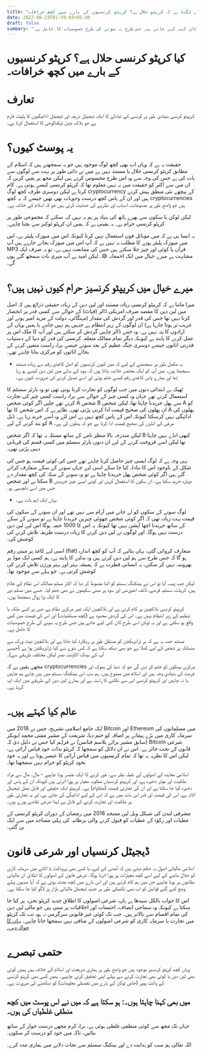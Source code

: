 ```yaml
---
title: "مجھے کیوں لگتا ہے کہ کرپٹو حلال ہے؟ کرپٹو کرنسیوں کے بارے میں کچھ خرافات"
date: 2022-06-23T01:59:03+05:30
draft: false
summary: "کریپٹو کرنسی بلاکچین پر کام کرتی ہے اور بلاکچین ایک غیر مرکزی نظام ہے جس پر کسی ملک یا تنظیم کے زیر انتظام نہیں ہے۔ اس کی گردش محدود ہے (کچھ مستثنیات) اور اس کی قیمت میں کمی واقع ہو سکتی ہے اور یہ ٹوکن اسی طرح کان کنی کیے جاتے ہیں جس طرح یہ سونے کی طرح خصوصیات کا حامل ہے۔"
---
```

  

# کیا کرپٹو کرنسی حلال ہے؟ کرپٹو کرنسیوں کے بارے میں کچھ خرافات۔

  

# تعارف

کریپٹو کرنسی بنیادی طور پر کرنسی کے تبادلے کا ایک ڈیجیٹل ذریعہ اور ڈیجیٹل ادائیگیوں کا پلیٹ فارم ہے جو بلاک چین ٹیکنالوجی کا استعمال کرتا ہے۔

  

# یہ پوسٹ کیوں؟

حقیقت یہ ہے کہ وہاں اب بھی کچھ لوگ موجود ہیں جو یہ سمجھتے ہیں کہ اسلام کے مطابق کرپٹو کرنسی حلال یا مستند نہیں ہے میں نے ذاتی طور پر بہت سے لوگوں سے بات کی ہے جس کی وجہ سے وہ اس طرح محسوس کرتے ہیں لیکن مجھ پر یقین کریں کہ ان میں سے اکثر کو حقیقت میں یہ نہیں معلوم تھا کہ کرپٹو کرنسی کیسے ہوتی ہے۔ کام کرتا ہے لیکن دوسری طرف کچھ لوگ cryptocurrency کے پیچھے نئی منطق پیش کرتے ہیں اور ان کے پاس کچھ درست وجوہات بھی تھیں جیسے کہ یہ کچھ cryptocurrencies ہیں جو واضح طور پر مصنوعات، اسباب اور نظریے کی حمایت کرتی ہیں جو کہ اسلام کے خلاف ہے۔

  

لیکن ٹوکن یا سکوں سے بھرے ہاتھ کی بنیاد پر ہم یہ نہیں کہہ سکتے کہ مجموعی طور پر کرپٹو کرنسی حرام ہے۔ یہ یقینی ہے کہ ہمیں ان کرپٹو ٹوکنز سے بچنا چاہیے۔

  

یہ ایسا ہی ہے کہ میں موبائل فون استعمال نہیں کرتا کیونکہ اس میں میوزک پلیئر ہے، اس میں میوزک پلیئر ہونے کا مطلب یہ نہیں ہے کہ آپ اس میں میوزک بجانے جارہے ہیں آپ MP3 قرآن یا کوئی اور چیز چلا سکتے ہیں جس کی ممانعت نہیں ہے۔ تو یہ صرف ایک مشابہت ہے میرے خیال میں ایک احمقانہ 😅۔ لیکن امید ہے آپ میری بات سمجھ گئے ہوں گے۔

  

# میرے خیال میں کریپٹو کرنسیز حرام کیوں نہیں ہیں؟

میرا ماننا ہے کہ کریپٹو کرنسی زیادہ مستند اور لین دین کے زیادہ حقیقی ذرائع ہیں کہ اصل میں لین دین کا مقصد صرف امریکی ڈالر (فیاٹ) کے حوالے سے کسی قدر پر انحصار کرنا نہیں تھا جس کی قدر اور گردش کی مقدار (مہنگائی، دولت کے مزید امیر ہونے اور غریب تر ہوتا جارہا ہے) ان لوگوں کے زیر انتظام ہے جنہیں ہم نہیں جانتے یا ہمیں وہاں کے ارادوں کا پتہ نہیں ہے۔ وہ جتنے ڈالر چاہیں گردش کر سکتے ہیں اور آپ کا ملک اس پر عمل کرنے کا پابند ہے کیونکہ دیگر تمام ممالک متعلقہ کرنسی کی قدر کو دنیا کے دستیاب قدرتی اثاثوں جیسے دوسری جنگ عظیم کے بعد سونے جیسے براہ راست متعین کرنے کے بجائے اثاثوں کو مرکزی بنانا چاہتے تھے۔

  

- یہ مکمل طور پر سمجھنے کے لیے کہ میں کیوں کرنسیوں کو اصل کاغذی رقم سے زیادہ مستند سمجھتا ہوں۔ میں آپ کو ایک مختصر خلاصہ بتاتا ہوں کہ سود کے بدلے میں لین دین کیسے ہو رہا تھا اور ہمارے پاس کاغذی رقم کیسے ختم ہوئی اور اسے تبدیل کرنے کی ضرورت کیوں ہے۔

  

ٹھیک ہے ابتدائی دنوں میں جب لوگوں کو تجارت کرنا ہوتی تھی تو وہ بارٹر سسٹم کا استعمال کرتے تھے جہاں وہ کسی چیز کے حوالے سے براہ راست کسی چیز کی تجارت کرتے تھے چلیں اگر کوئی شخص A شخص B سے پھل خریدنا چاہتا تھا، لیکن شخص A کو ان پھلوں کی صحیح قیمت ادا کرنی پڑتی تھی۔ ظاہر ہے کہ اس شخص کا تھا A پھلوں کی ادائیگی نہیں کرسکتا کیونکہ اس کے پاس کچھ نہیں ہے اس لئے وہ اسے خرید رہا ہے۔ ڈیل کو بند کرنے کے لیے A مرغی کے انڈوں کی صحیح قیمت ادا کرتا ہے جو کہ پھلوں کی ہے۔

  

لیکن مندرجہ بالا منظر نامے کے ساتھ مسئلہ یہ تھا کہ اگر شخص B کبھی انڈے نہیں چاہتا تھا لیکن اسے فروخت کرنے کے لیے ان دنوں بارٹر سسٹم میں کسی قسم کی قربانی دینی پڑتی تھی۔

  

یہی وجہ ہے کہ لوگ ایسی چیز حاصل کرنا چاہتے تھے جس کی کوئی قیمت ہو جس کی شکل کے باوجود اس کا تبادلہ کیا جا سکے اسی لیے جہاں سونے کے سکے متعارف کرائے گئے ہیں اگر کوئی شخص پھل خریدنا چاہتا ہے تو وہ سونے کے سکہ کی کچھ مقدار دے سکتا ہے اور شخص B دوبارہ خرید سکتا ہے۔ ان سکوں کا استعمال کریں اور کوئی ایسی چیز خریدیں جس میں اسے دلچسپی ہو۔

  

- یہاں ایک اہم بات ہے۔

  

لوگ سونے کے سکوں کو لے جانے میں آرام سے نہیں تھے اور ان سونے کے سکوں کی قیمت بہت زیادہ تھی کہ اگر کوئی شخص چھوٹی چیزیں خریدنا چاہتا ہے تو سونے کے سکے کے ساتھ خریدنا اچھا آپشن نہیں تھا کیونکہ یہ اس کا 1000 حصہ ہوگا اس لیے لین دین درست نہیں ہوگا۔ اور لوگوں نے لین دین کرنے کا زیادہ درست طریقہ تلاش کرنے کی کوشش کی۔

  

اسی لیے کاغذ پر مبنی رقم (fiat) متعارف کروائی گئی، یہاں بتائیے کہ آپ کو کچھ اندازہ ہو گا کہ جس طرح سے ہم لین دین کرتے ہیں وہ بدلنے کا پابند ہے، ہم کسی ایک موڈ پر بھروسہ نہیں کر سکتے، یہ انسانی فطرت ہے کہ ہمیشہ بہتر اور بہتر ورژن تلاش کرنے کی کوشش کرتی ہے۔ جو پہلے سے موجود تھا۔

  

لیکن جب پیسہ آیا تو اس نے بینکنگ سسٹم کو اتنا مضبوط کر دیا کہ اکثر مسلم ممالک اس نظام کے غلام ہیں، کریڈٹ سسٹم، قرضے، لائف انشورنس اور سود پر مبنی سکیموں نے بھی جنم لیا۔ جسے میں مسلم دور کا ایک بڑا زوال سمجھتا ہوں۔

  

کریپٹو کرنسی بلاکچین پر کام کرتی ہے اور بلاکچین ایک غیر مرکزی نظام ہے جس پر کسی ملک یا تنظیم کے زیر انتظام نہیں ہے۔ اس کی گردش محدود ہے (کچھ مستثنیات) اور اس کی قیمت میں کمی واقع ہو سکتی ہے اور یہ ٹوکن اسی طرح کان کنی کیے جاتے ہیں جس طرح یہ سونے کی طرح خصوصیات کا حامل ہے۔

  

مستند حصہ یہ ہے کہ ہر ٹرانزیکشن کو مستقل طور پر ریکارڈ کیا جاتا ہے اور بلاکچین نیٹ ورک سے منسلک ہر شخص کے لیے کھلا ہے جو بھی دیکھ سکتا ہے کہ کس بٹوے سے کیا ٹرانزیکشن ہوا ہے (جیسے آپ کے بینک اکاؤنٹ نمبر لیکن مختلف طریقے سے)۔

  

مجھے یقین ہے کہ cryptocurrencies مرکزی بینکوں کو ختم کر دیں گی جو کہ دنیا کی بھوک اور غربت کی بنیادی وجہ ہیں اور اسلام میں ممنوع ہیں۔ ہم سب اس بینکنگ سسٹم میں ہیں چاہے ہم چاہیں یا نہ چاہیں اور کریپٹو کرنسی اس سے نکلنے کا راستہ ہے اور ہمارے لین دین کے طریقے میں ایک اپ گریڈ ہے۔

  

# عالم کیا کہتے ہیں۔

ایک جامع اسلامی تشریح، جس نے 2018 میں Bitcoin اور Ethereum میں مسلمانوں کی سرمایہ کاری میں بڑے پیمانے پر اضافہ کو جنم دیا، شریعت کے مشیر مفتی محمد ابوبکر (سابق مشیر برائے بلاسم فنانس) نے فراہم کیا جس نے دلیل دی کہ Bitcoin شرعی قانون کے تحت جائز ہے۔ اس نے ان دلائل کو سمجھا کہ کرپٹو بذات خود قیاس آرائی ہے، لیکن اس کا نظریہ یہ تھا کہ تمام کرنسیوں میں قیاس آرائی کا عنصر ہوتا ہے اور یہ خود بخود کرپٹو کو حرام نہیں سمجھتا تھا۔

  

اسلامی معاہدہ کے اصولوں کے نقطہ نظر سے، غور کرنے کا ایک عنصر ہونا چاہیے - مال۔ مال سے مراد ملکیت اور موثر ذخیرہ ہے، اور کریپٹو کرنسیاں مطلوبہ معیار پر پورا اترتی ہیں کیونکہ ان کے پاس اور ذخیرہ کیا جا سکتا ہے اور ان کی تجارتی قیمت (متقاوام) ہے۔ کریپٹو ایک حقیقی اور قابل عمل ڈیجیٹل اثاثہ ہے، اس کی قیمت اور قدر اس بات میں ہے کہ اس کے لیے ادائیگی کی جاتی ہے، اور یہ تجارتی طور پر ملکیت اور تجارت کرنے کے قابل ہے لہذا شرعی تقاضے پورے ہوں۔

  

مشرقی لندن کی شیکل ویل لین مسجد 2018 میں رمضان کے دوران کرپٹو کرنسی کے عطیات اور زکوٰۃ کے عطیات کو قبول کرنے والی برطانیہ کی پہلی مساجد میں سے ایک بن گئی۔
  

# ڈیجیٹل کرنسیاں اور شرعی قانون

  

اسلامی مالیاتی اصول یہ حکم دیتے ہیں کہ آمدنی کے لیے، یا کسی بھی پروڈکٹ یا اثاثے میں سرمایہ کاری کو حلال ماننے کے لیے اسے کچھ معیارات پر پورا اترنا ہوگا۔ شرعی قانون کے اصولوں کا اطلاق ان مالیاتی نظاموں پر ہونا چاہیے جن میں ہم کام کرتے ہیں اور اس بارے میں کچھ بحث ہوئی ہے کہ آیا صدیوں پہلے وضع کیے گئے قوانین کو اب بھی تکنیکی طور پر جدید ڈیجیٹل مالیاتی بازار پر لاگو کیا جا سکتا ہے۔

  

اس کا جواب بالکل سیدھا ہے ہاں، شرعی اصولوں کا اطلاق جدید کرپٹو تجزیہ پر کیا جا سکتا ہے کیونکہ وہ سماجی انصاف، احتساب اور اخلاقیات پر مبنی ہیں جو مالی لین دین کی تمام اقسام سے بالاتر ہیں۔ جب تک کوئی غیر قانونی سرگرمی نہ ہو، تب تک کرپٹو میں تجارت یا سرمایہ کاری کو شرعی اصولوں کے منافی نہیں سمجھا جانا چاہیے۔ [یہاں کا حوالہ دیں۔](https://www.qardus.com/news/what-is-cryptocurrency-and-is-it-halal)

  

# حتمی تبصرے

  

وہاں کچھ کرپٹو کرنسیز موجود ہیں جو واضح طور پر ہماری شریعت اور اسلام کے خلاف ہیں ہمیں کوئی بھی لین دین یا کوئی بھی تجارت کرنے سے پہلے اپنی تحقیق کرنی چاہیے۔ ہمیں کسی بھی کرپٹو کرنسی کے وائٹ پیپر (خاص ٹوکن کے بارے میں تفصیلی معلومات) کو دیکھنے کی ضرورت ہے۔

  

## میں بھی کہنا چاہتا ہوں۔: ہو سکتا ہے کہ میں نے اس پوسٹ میں کچھ منطقی غلطیاں کی ہوں۔
  

جہاں تک مجھ سے کوئی منطقی غلطی ہوئی ہے، براہ کرم مجھے درست جواز کے ساتھ بتائیں، تاکہ میں خود کو درست کر سکوں۔

  

اللہ تعالیٰ ہم سب کو ہدایت دے اور بینکنگ سسٹم سے نجات دلانے میں ہماری مدد کرے۔